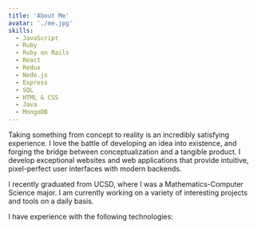 ```yaml
---
title: 'About Me'
avatar: './me.jpg'
skills:
  - JavaScript
  - Ruby
  - Ruby on Rails
  - React
  - Redux
  - Node.js
  - Express
  - SQL
  - HTML & CSS
  - Java
  - MongoDB
---
```


Taking something from concept to reality is an incredibly satisfying experience. I love the battle of developing an idea into existence, and forging the bridge between conceptualization and a tangible product.
I develop exceptional websites and web applications that provide intuitive, pixel-perfect user interfaces with modern backends.

I recently graduated from UCSD, where I was a Mathematics-Computer Science major. I am currently working on a variety of interesting projects and tools on a daily basis.

I have experience with the following technologies:
